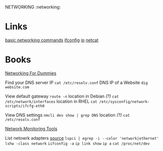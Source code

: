 NETWORKING
:networking:

# Links

[basic networking commands](https://itsfoss.com/basic-linux-networking-commands/)
[ifconfig](https://www.computerhope.com/unix/uifconfi.htm)
[ip](https://www.computerhope.com/unix/ip.htm)
[netcat](https://www.tecmint.com/netcat-nc-command-examples/)

# Books

[Networking For Dummies](Networking-For-Dummies)



Find your DNS server IP
`cat /etc/resolv.conf`
DNS IP of a Website
`dig website.com`

View default gateway
`route -n`
location in Debian  _(?)_
`cat /etc/network/interfaces`
location in RHEL
`cat /etc/sysconfig/network-scripts/ifcfg-eth0`

View DNS settings
`nmcli dev show | grep DNS`
location  _(?)_
`cat /etc/resolv.conf`

[Network Monitoring Tools](http://www.linuxandubuntu.com/home/best-network-monitoring-tools-for-linux)

List netowrk adapters
[source](https://www.cyberciti.biz/faq/linux-list-network-cards-command/)
`lspci | egrep -i --color 'network|ethernet'`
`lshw -class network`
`iifconfig -a`
`ip link show`
`ip a`
`cat /proc/net/dev`
